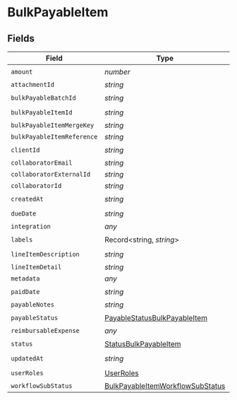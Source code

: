 # BulkPayableItem


## Fields

| Field                                                                                       | Type                                                                                        | Required                                                                                    | Description                                                                                 |
| ------------------------------------------------------------------------------------------- | ------------------------------------------------------------------------------------------- | ------------------------------------------------------------------------------------------- | ------------------------------------------------------------------------------------------- |
| `amount`                                                                                    | *number*                                                                                    | :heavy_check_mark:                                                                          | N/A                                                                                         |
| `attachmentId`                                                                              | *string*                                                                                    | :heavy_minus_sign:                                                                          | N/A                                                                                         |
| `bulkPayableBatchId`                                                                        | *string*                                                                                    | :heavy_check_mark:                                                                          | N/A                                                                                         |
| `bulkPayableItemId`                                                                         | *string*                                                                                    | :heavy_check_mark:                                                                          | N/A                                                                                         |
| `bulkPayableItemMergeKey`                                                                   | *string*                                                                                    | :heavy_minus_sign:                                                                          | N/A                                                                                         |
| `bulkPayableItemReference`                                                                  | *string*                                                                                    | :heavy_minus_sign:                                                                          | N/A                                                                                         |
| `clientId`                                                                                  | *string*                                                                                    | :heavy_check_mark:                                                                          | N/A                                                                                         |
| `collaboratorEmail`                                                                         | *string*                                                                                    | :heavy_minus_sign:                                                                          | N/A                                                                                         |
| `collaboratorExternalId`                                                                    | *string*                                                                                    | :heavy_minus_sign:                                                                          | N/A                                                                                         |
| `collaboratorId`                                                                            | *string*                                                                                    | :heavy_minus_sign:                                                                          | N/A                                                                                         |
| `createdAt`                                                                                 | *string*                                                                                    | :heavy_check_mark:                                                                          | N/A                                                                                         |
| `dueDate`                                                                                   | *string*                                                                                    | :heavy_check_mark:                                                                          | N/A                                                                                         |
| `integration`                                                                               | *any*                                                                                       | :heavy_minus_sign:                                                                          | N/A                                                                                         |
| `labels`                                                                                    | Record<string, *string*>                                                                    | :heavy_check_mark:                                                                          | N/A                                                                                         |
| `lineItemDescription`                                                                       | *string*                                                                                    | :heavy_check_mark:                                                                          | N/A                                                                                         |
| `lineItemDetail`                                                                            | *string*                                                                                    | :heavy_minus_sign:                                                                          | N/A                                                                                         |
| `metadata`                                                                                  | *any*                                                                                       | :heavy_minus_sign:                                                                          | N/A                                                                                         |
| `paidDate`                                                                                  | *string*                                                                                    | :heavy_check_mark:                                                                          | N/A                                                                                         |
| `payableNotes`                                                                              | *string*                                                                                    | :heavy_minus_sign:                                                                          | N/A                                                                                         |
| `payableStatus`                                                                             | [PayableStatusBulkPayableItem](../../models/shared/payablestatusbulkpayableitem.md)         | :heavy_check_mark:                                                                          | N/A                                                                                         |
| `reimbursableExpense`                                                                       | *any*                                                                                       | :heavy_minus_sign:                                                                          | N/A                                                                                         |
| `status`                                                                                    | [StatusBulkPayableItem](../../models/shared/statusbulkpayableitem.md)                       | :heavy_check_mark:                                                                          | N/A                                                                                         |
| `updatedAt`                                                                                 | *string*                                                                                    | :heavy_check_mark:                                                                          | N/A                                                                                         |
| `userRoles`                                                                                 | [UserRoles](../../models/shared/userroles.md)                                               | :heavy_check_mark:                                                                          | N/A                                                                                         |
| `workflowSubStatus`                                                                         | [BulkPayableItemWorkflowSubStatus](../../models/shared/bulkpayableitemworkflowsubstatus.md) | :heavy_minus_sign:                                                                          | N/A                                                                                         |